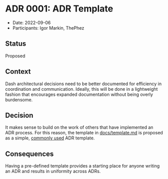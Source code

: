 # ADR 0001: ADR Template

* Date: 2022-09-06
* Participants: Igor Markin, ThePhez

## Status

Proposed

## Context

Dash architectural decisions need to be better documented for efficiency in coordination and communication. Ideally, this will be done in a lightweight fashion that encourages expanded documentation without being overly burdensome.

## Decision

It makes sense to build on the work of others that have implemented an ADR process. For this reason, the template in [docs/template.md](./docs/template.md) is proposed as a simple, [commonly used](https://github.com/joelparkerhenderson/architecture-decision-record/blob/main/templates/decision-record-template-by-michael-nygard/index.md) ADR template.

## Consequences

Having a pre-defined template provides a starting place for anyone writing an ADR and results in uniformity across ADRs.